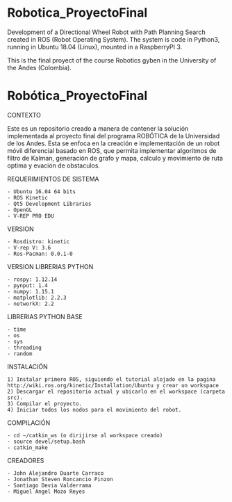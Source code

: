 # Robotica_ProyectoFinal

Development of a Directional Wheel Robot with Path Planning Search created in ROS (Robot Operating System). 
The system is code in Python3, running in Ubuntu 18.04 (Linux), mounted in a RaspberryPI 3. 

This is the final proyect of the course Robotics gyben in the University of the Andes (Colombia).

# Robótica_ProyectoFinal
CONTEXTO

Este es un repositorio creado a manera de contener la solución implementada al proyecto final del programa ROBÓTICA de la Universidad de los Andes. Esta se enfoca en la creación e implementación de un robot móvil diferencial basado en ROS, que permita implementar algoritmos de filtro de Kalman, generación de grafo y mapa, calculo y movimiento de ruta optima y evación de obstaculos.

REQUERIMIENTOS DE SISTEMA

	- Ubuntu 16.04 64 bits
	- ROS Kinetic
	- Qt5 Development Libraries
	- OpenGL
	- V-REP PRO EDU

VERSION

	- Rosdistro: kinetic
	- V-rep V: 3.6
	- Ros-Pacman: 0.0.1-0
	
VERSION LIBRERIAS PYTHON

	- rospy: 1.12.14
	- pynput: 1.4
  	- numpy: 1.15.1
	- matplotlib: 2.2.3
 	- networkX: 2.2
	 
LIBRERIAS PYTHON BASE
	
	- time
	- os
	- sys
	- threading
	- random
  
INSTALACIÓN

	1) Instalar primero ROS, siguiendo el tutorial alojado en la pagina http://wiki.ros.org/kinetic/Installation/Ubuntu y crear un workspace
	2) Descargar el repositorio actual y ubicarlo en el workspace (carpeta src). 
	3) Compilar el proyecto.
	4) Iniciar todos los nodos para el movimiento del robot.
				
COMPILACIÓN

	- cd ~/catkin_ws (o dirijirse al workspace creado)
	- source devel/setup.bash
	- catkin_make
	
CREADORES

	- John Alejandro Duarte Carraco
	- Jonathan Steven Roncancio Pinzon
	- Santiago Devia Valderrama
	- Miguel Angel Mozo Reyes

